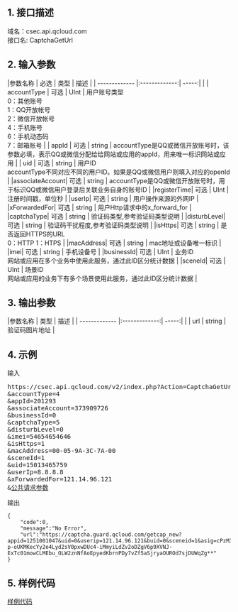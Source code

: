 ## 1. 接口描述
域名：csec.api.qcloud.com  
接口名: CaptchaGetUrl  

## 2. 输入参数
|参数名称         | 必选           | 类型  | 描述 |
| ------------- |:-------------:| -----:|           |
| accountType      | 可选 | UInt | 用户账号类型<br>0：其他账号<br>1：QQ开放帐号<br>2：微信开放帐号<br>4：手机账号<br>6：手机动态码<br>7：邮箱账号          |
| appId      | 可选 | string | accountType是QQ或微信开放账号时，该参数必填，表示QQ或微信分配给给网站或应用的appId，用来唯一标识网站或应用 |
| uid      | 可选      |   string | 用户ID<br>accountType不同对应不同的用户ID。如果是QQ或微信用户则填入对应的openId          |
|associateAccount| 可选 | string   | accountType是QQ或微信开放账号时，用于标识QQ或微信用户登录后关联业务自身的账号ID          |
|registerTime| 可选      |  UInt   | 注册时间戳，单位秒          |
|userIp| 可选      |  string   | 用户操作来源的外网IP          |
|xForwardedFor| 可选      |  string   | 用户Http请求中的x_forward_for          |
|captchaType| 可选      |  string   | 验证码类型,参考验证码类型说明          |
|disturbLevel| 可选      |  string   | 验证码干扰程度,参考验证码类型说明          |
|isHttps| 可选      |  string   | 是否返回HTTPS的URL<br>0：HTTP 1：HTPS |
|macAddress| 可选      |  string   | mac地址或设备唯一标识          |
|imei| 可选      |  string   | 手机设备号          |
|businessId| 可选      |  UInt   |   业务ID<br>网站或应用在多个业务中使用此服务，通过此ID区分统计数据        |
|sceneId| 可选      |  UInt   |   场景ID<br>网站或应用的业务下有多个场景使用此服务，通过此ID区分统计数据        |


## 3. 输出参数
|参数名称         |  类型  | 描述 |
| ------------- |:-------------:| -----:|           |
| url      | string | 验证码图片地址          |

## 4. 示例
输入

<pre>
https://csec.api.qcloud.com/v2/index.php?Action=CaptchaGetUrl
&accountType=4
&appId=201293
&associateAccount=373909726
&businessId=0
&captchaType=5
&disturbLevel=0
&imei=54654654646
&isHttps=1
&macAddress=00-05-9A-3C-7A-00
&sceneId=1
&uid=15013465759
&userIp=8.8.8.8
&xForwardedFor=121.14.96.121
&<a href="https://www.qcloud.com/doc/api/229/6976">公共请求参数</a>
</pre>

输出

```
{
    "code":0,
    "message":"No Error",
    "url":"https://captcha.guard.qcloud.com/getcap_new?appid=1251001047&uid=0&userip=121.14.96.121&buid=0&sceneid=1&asig=cPzM3rJU7lwyx0zfgncVB7heUkCnh7fQPm-p-oUKMKecYy2e4Lyd2sV0pxwDUc4-iMmyiLdZv2oDZgV6p9XVNJ-ExTc01mowCLMEbu_OLW2znNfAoEpyedKbrnPDy7vZf5aSjryaOUROd7sjDUWqZg**"
}
```

## 5. 样例代码
[样例代码](https://console.qcloud.com/tianyu/guide/service/Captcha)
